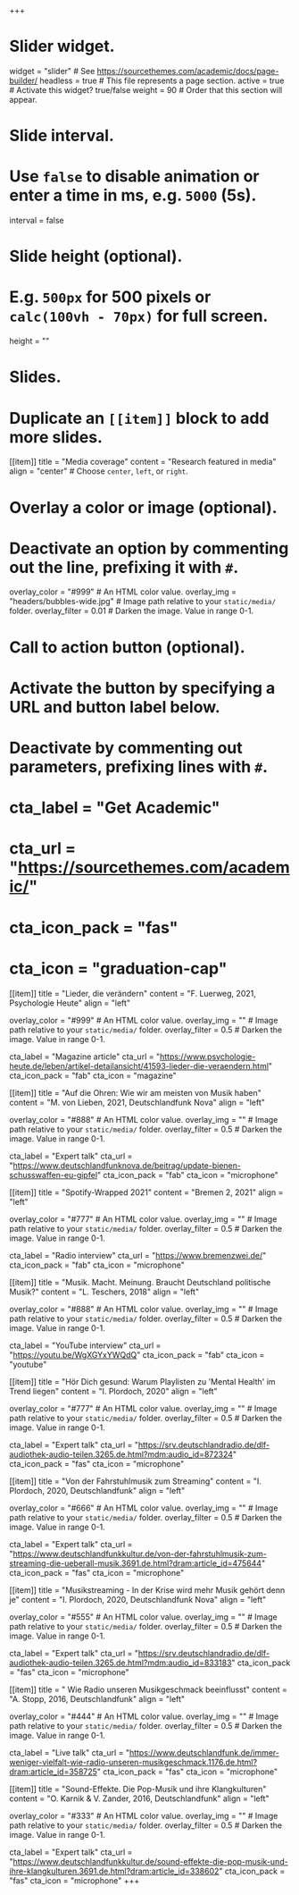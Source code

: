 +++
# Slider widget.
widget = "slider"  # See https://sourcethemes.com/academic/docs/page-builder/
headless = true  # This file represents a page section.
active = true  # Activate this widget? true/false
weight = 90  # Order that this section will appear.

# Slide interval.
# Use `false` to disable animation or enter a time in ms, e.g. `5000` (5s).
interval = false

# Slide height (optional).
# E.g. `500px` for 500 pixels or `calc(100vh - 70px)` for full screen.
height = ""

# Slides.
# Duplicate an `[[item]]` block to add more slides.
[[item]]
  title = "Media coverage"
  content = "Research featured in media"
  align = "center"  # Choose `center`, `left`, or `right`.

  # Overlay a color or image (optional).
  #   Deactivate an option by commenting out the line, prefixing it with `#`.
  overlay_color = "#999"  # An HTML color value.
  overlay_img = "headers/bubbles-wide.jpg"  # Image path relative to your `static/media/` folder.
  overlay_filter = 0.01  # Darken the image. Value in range 0-1.

  # Call to action button (optional).
  #   Activate the button by specifying a URL and button label below.
  #   Deactivate by commenting out parameters, prefixing lines with `#`.
 # cta_label = "Get Academic"
 # cta_url = "https://sourcethemes.com/academic/"
 # cta_icon_pack = "fas"
 # cta_icon = "graduation-cap"
 
 [[item]]
  title = "Lieder, die verändern"
  content = "F. Luerweg, 2021, Psychologie Heute"
  align = "left"

  overlay_color = "#999"  # An HTML color value.
  overlay_img = ""  # Image path relative to your `static/media/` folder.
  overlay_filter = 0.5  # Darken the image. Value in range 0-1.
  
  cta_label = "Magazine article"
  cta_url = "https://www.psychologie-heute.de/leben/artikel-detailansicht/41593-lieder-die-veraendern.html"
  cta_icon_pack = "fab"
  cta_icon = "magazine"
  
  [[item]]
  title = "Auf die Ohren: Wie wir am meisten von Musik haben"
  content = "M. von Lieben, 2021, Deutschlandfunk Nova"
  align = "left"

  overlay_color = "#888"  # An HTML color value.
  overlay_img = ""  # Image path relative to your `static/media/` folder.
  overlay_filter = 0.5  # Darken the image. Value in range 0-1.
  
  cta_label = "Expert talk"
  cta_url = "https://www.deutschlandfunknova.de/beitrag/update-bienen-schusswaffen-eu-gipfel"
  cta_icon_pack = "fab"
  cta_icon = "microphone"
  
  [[item]]
  title = "Spotify-Wrapped 2021"
  content = "Bremen 2, 2021"
  align = "left"

  overlay_color = "#777"  # An HTML color value.
  overlay_img = ""  # Image path relative to your `static/media/` folder.
  overlay_filter = 0.5  # Darken the image. Value in range 0-1.
  
  cta_label = "Radio interview"
  cta_url = "https://www.bremenzwei.de/"
  cta_icon_pack = "fab"
  cta_icon = "microphone"

[[item]]
  title = "Musik. Macht. Meinung. Braucht Deutschland politische Musik?"
  content = "L. Teschers, 2018"
  align = "left"

  overlay_color = "#888"  # An HTML color value.
  overlay_img = ""  # Image path relative to your `static/media/` folder.
  overlay_filter = 0.5  # Darken the image. Value in range 0-1.
  
  cta_label = "YouTube interview"
  cta_url = "https://youtu.be/WgXGYxYWQdQ"
  cta_icon_pack = "fab"
  cta_icon = "youtube"

[[item]]
  title = "Hör Dich gesund: Warum Playlisten zu 'Mental Health' im Trend liegen"
  content = "I. Plordoch, 2020"
  align = "left"

  overlay_color = "#777"  # An HTML color value.
  overlay_img = ""  # Image path relative to your `static/media/` folder.
  overlay_filter = 0.5  # Darken the image. Value in range 0-1.
  
  cta_label = "Expert talk"
  cta_url = "https://srv.deutschlandradio.de/dlf-audiothek-audio-teilen.3265.de.html?mdm:audio_id=872324"
  cta_icon_pack = "fas"
  cta_icon = "microphone"
  
 [[item]]
  title = "Von der Fahrstuhlmusik zum Streaming"
  content = "I. Plordoch, 2020, Deutschlandfunk"
  align = "left"

  overlay_color = "#666"  # An HTML color value.
  overlay_img = ""  # Image path relative to your `static/media/` folder.
  overlay_filter = 0.5  # Darken the image. Value in range 0-1.
  
  cta_label = "Expert talk"
  cta_url = "https://www.deutschlandfunkkultur.de/von-der-fahrstuhlmusik-zum-streaming-die-ueberall-musik.3691.de.html?dram:article_id=475644"
  cta_icon_pack = "fas"
  cta_icon = "microphone"
  
  [[item]]
  title = "Musikstreaming - In der Krise wird mehr Musik gehört denn je"
  content = "I. Plordoch, 2020, Deutschlandfunk Nova"
  align = "left"

  overlay_color = "#555"  # An HTML color value.
  overlay_img = ""  # Image path relative to your `static/media/` folder.
  overlay_filter = 0.5  # Darken the image. Value in range 0-1.
  
  cta_label = "Expert talk"
  cta_url = "https://srv.deutschlandradio.de/dlf-audiothek-audio-teilen.3265.de.html?mdm:audio_id=833183"
  cta_icon_pack = "fas"
  cta_icon = "microphone"
  
 [[item]]
  title = " Wie Radio unseren Musikgeschmack beeinflusst"
  content = "A. Stopp, 2016, Deutschlandfunk"
  align = "left"

  overlay_color = "#444"  # An HTML color value.
  overlay_img = ""  # Image path relative to your `static/media/` folder.
  overlay_filter = 0.5  # Darken the image. Value in range 0-1.
  
  cta_label = "Live talk"
  cta_url = "https://www.deutschlandfunk.de/immer-weniger-vielfalt-wie-radio-unseren-musikgeschmack.1176.de.html?dram:article_id=358725"
  cta_icon_pack = "fas"
  cta_icon = "microphone"

[[item]]
  title = "Sound-Effekte. Die Pop-Musik und ihre Klangkulturen"
  content = "O. Karnik & V. Zander, 2016, Deutschlandfunk"
  align = "left"

  overlay_color = "#333"  # An HTML color value.
  overlay_img = ""  # Image path relative to your `static/media/` folder.
  overlay_filter = 0.5  # Darken the image. Value in range 0-1.
  
  cta_label = "Expert talk"
  cta_url = "https://www.deutschlandfunkkultur.de/sound-effekte-die-pop-musik-und-ihre-klangkulturen.3691.de.html?dram:article_id=338602"
  cta_icon_pack = "fas"
  cta_icon = "microphone"
+++
